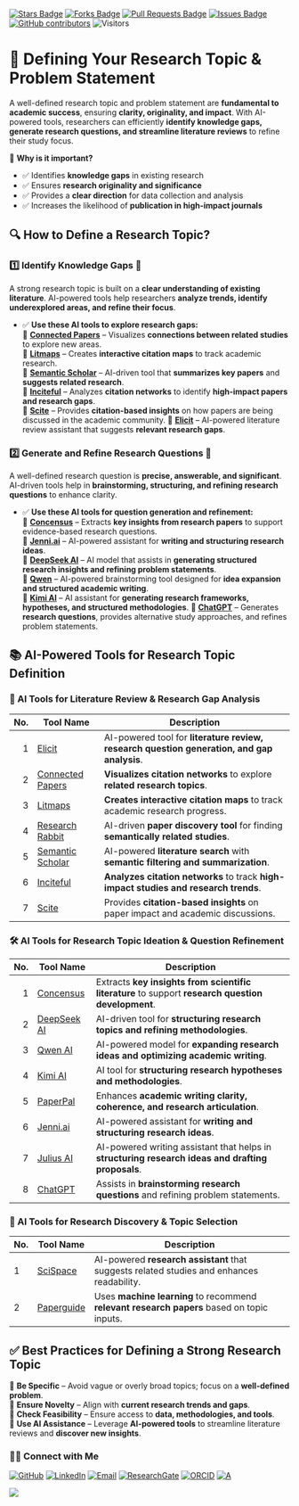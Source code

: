 <a href="https://github.com/drshahizan/short-course/stargazers"><img src="https://img.shields.io/github/stars/drshahizan/short-course" alt="Stars Badge"/></a>
<a href="https://github.com/drshahizan/short-course/network/members"><img src="https://img.shields.io/github/forks/drshahizan/short-course" alt="Forks Badge"/></a>
<a href="https://github.com/drshahizan/short-course/pulls"><img src="https://img.shields.io/github/issues-pr/drshahizan/short-course" alt="Pull Requests Badge"/></a>
<a href="https://github.com/drshahizan/short-course"><img src="https://img.shields.io/github/issues/drshahizan/short-course" alt="Issues Badge"/></a>
<a href="https://github.com/drshahizan/short-course/graphs/contributors"><img alt="GitHub contributors" src="https://img.shields.io/github/contributors/drshahizan/short-course?color=2b9348"></a>
![Visitors](https://api.visitorbadge.io/api/visitors?path=https%3A%2F%2Fgithub.com%2Fdrshahizan%2Fshort-course&labelColor=%23d9e3f0&countColor=%23697689&style=flat)

# 🎯 **Defining Your Research Topic & Problem Statement**  

A well-defined research topic and problem statement are **fundamental to academic success**, ensuring **clarity, originality, and impact**. With AI-powered tools, researchers can efficiently **identify knowledge gaps, generate research questions, and streamline literature reviews** to refine their study focus.

📌 **Why is it important?**  
- ✅ Identifies **knowledge gaps** in existing research  
- ✅ Ensures **research originality and significance**  
- ✅ Provides a **clear direction** for data collection and analysis  
- ✅ Increases the likelihood of **publication in high-impact journals**  

## 🔍 **How to Define a Research Topic?**  

### 1️⃣ Identify Knowledge Gaps 🔎  
A strong research topic is built on a **clear understanding of existing literature**. AI-powered tools help researchers **analyze trends, identify underexplored areas, and refine their focus**.  

- ✅ **Use these AI tools to explore research gaps:**  
🔹 **[Connected Papers](https://www.connectedpapers.com/)** – Visualizes **connections between related studies** to explore new areas.  
🔹 **[Litmaps](https://www.litmaps.com/)** – Creates **interactive citation maps** to track academic research.  
🔹 **[Semantic Scholar](https://www.semanticscholar.org/)** – AI-driven tool that **summarizes key papers** and **suggests related research**.  
🔹 **[Inciteful](https://inciteful.xyz/)** – Analyzes **citation networks** to identify **high-impact papers and research gaps**.  
🔹 **[Scite](https://scite.ai/)** – Provides **citation-based insights** on how papers are being discussed in the academic community.
🔹 **[Elicit](https://elicit.org/)** – AI-powered literature review assistant that suggests **relevant research gaps**.  

### 2️⃣ Generate and Refine Research Questions 🧩  
A well-defined research question is **precise, answerable, and significant**. AI-driven tools help in **brainstorming, structuring, and refining research questions** to enhance clarity.  

- ✅ **Use these AI tools for question generation and refinement:**  
🔹 **[Concensus](https://consensus.app/)** – Extracts **key insights from research papers** to support evidence-based research questions.  
🔹 **[Jenni.ai](https://jenni.ai/)** – AI-powered assistant for **writing and structuring research ideas**.  
🔹 **[DeepSeek AI](https://deepseek.com/)** – AI model that assists in **generating structured research insights and refining problem statements**.  
🔹 **[Qwen](https://qwen.ai/)** – AI-powered brainstorming tool designed for **idea expansion and structured academic writing**.  
🔹 **[Kimi AI](https://kimi.ai/)** – AI assistant for **generating research frameworks, hypotheses, and structured methodologies**.
🔹 **[ChatGPT](https://openai.com/chatgpt/)** – Generates **research questions**, provides alternative study approaches, and refines problem statements.

## 📚 AI-Powered Tools for Research Topic Definition

### 📌 AI Tools for Literature Review & Research Gap Analysis
| No. | Tool Name | Description |
| ---: | ---------------- | ------------------ |
| 1 | [Elicit](https://elicit.org/) | AI-powered tool for **literature review, research question generation, and gap analysis**. |
| 2 | [Connected Papers](https://www.connectedpapers.com/) | **Visualizes citation networks** to explore **related research topics**. |
| 3 | [Litmaps](https://www.litmaps.com/) | **Creates interactive citation maps** to track academic research progress. |
| 4 | [Research Rabbit](https://www.researchrabbit.ai/) | AI-driven **paper discovery tool** for finding **semantically related studies**. |
| 5 | [Semantic Scholar](https://www.semanticscholar.org/) | AI-powered **literature search** with **semantic filtering and summarization**. |
| 6 | [Inciteful](https://inciteful.xyz/) | **Analyzes citation networks** to track **high-impact studies and research trends**. |
| 7 | [Scite](https://scite.ai/) | Provides **citation-based insights** on paper impact and academic discussions. |

### 🛠 AI Tools for Research Topic Ideation & Question Refinement
| No. | Tool Name | Description |
| ---: | ---------------- | ------------------ |
| 1 | [Concensus](https://consensus.app/) | Extracts **key insights from scientific literature** to support **research question development**. |
| 2 | [DeepSeek AI](https://deepseek.com/) | AI-driven tool for **structuring research topics and refining methodologies**. |
| 3 | [Qwen AI](https://qwen.ai/) | AI-powered model for **expanding research ideas and optimizing academic writing**. |
| 4 | [Kimi AI](https://kimi.ai/) | AI tool for **structuring research hypotheses and methodologies**. |
| 5 | [PaperPal](https://www.paperpal.com/) | Enhances **academic writing clarity, coherence, and research articulation**. |
| 6 | [Jenni.ai](https://jenni.ai/) | AI-powered assistant for **writing and structuring research ideas**. |
| 7 | [Julius AI](https://julius.ai/) | AI-powered writing assistant that helps in **structuring research ideas and drafting proposals**. |
| 8 | [ChatGPT](https://openai.com/chatgpt/) | Assists in **brainstorming research questions** and refining problem statements. |

### 🔬 AI Tools for Research Discovery & Topic Selection 
| No. | Tool Name | Description |
| --- | ---------------- | ------------------ |
| 1 | [SciSpace](https://typeset.io/) | AI-powered **research assistant** that suggests related studies and enhances readability. |
| 2 | [Paperguide](https://paperguide.ai/) | Uses **machine learning** to recommend **relevant research papers** based on topic inputs. |

## ✅ **Best Practices for Defining a Strong Research Topic**  
📌 **Be Specific** – Avoid vague or overly broad topics; focus on a **well-defined problem**.  
📌 **Ensure Novelty** – Align with **current research trends and gaps**.  
📌 **Check Feasibility** – Ensure access to **data, methodologies, and tools**.  
📌 **Use AI Assistance** – Leverage **AI-powered tools** to streamline literature reviews and **discover new insights**.  

### 🙌🏻 Connect with Me
<p align="left">
    <a href="https://github.com/drshahizan" target="_blank"><img alt="GitHub" src="https://img.shields.io/badge/-@drshahizan-181717?style=flat-square&logo=GitHub&logoColor=white"></a>
    <a href="https://www.linkedin.com/in/drshahizan" target="_blank"><img alt="LinkedIn" src="https://img.shields.io/badge/-drshahizan-blue?style=flat-square&logo=Linkedin&logoColor=white&link=https://www.linkedin.com/in/drshahizan/"></a>
    <a href="mailto:shahizan@utm.my" target="_blank"><img alt="Email" src="https://img.shields.io/badge/-shahizan@utm.my-c14438?style=flat-square&logo=Gmail&logoColor=white&link=mailto:shahizan@utm.my.com"></a>
    <a href="https://www.researchgate.net/profile/Mohd-Othman-28" target="_blank"><img alt="ResearchGate" src="https://img.shields.io/badge/-ResearchGate-00CCBB?style=flat-square&logo=ResearchGate&logoColor=white"></a>
    <a href="https://orcid.org/0000-0003-4261-1873" target="_blank"><img alt="ORCID" src="https://img.shields.io/badge/-ORCID-A6CE39?style=flat-square&logo=ORCID&logoColor=white"></a> 
 <a href="https://visitorbadge.io/status?path=https%3A%2F%2Fgithub.com%2Fdrshahizan" target="_blank"><img alt="A" src="https://api.visitorbadge.io/api/visitors?path=https%3A%2F%2Fgithub.com%2Fdrshahizan&labelColor=%23697689&countColor=%23555555&style=plastic"></a>
 
![](https://hit.yhype.me/github/profile?user_id=81284918)
</p>
